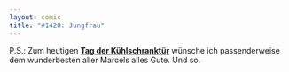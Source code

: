 ```yaml
---
layout: comic
title: "#1420: Jungfrau"
---
```


P.S.: Zum heutigen <a href="http://www.fonflatter.de/kalender"><strong>Tag der Kühlschranktür</strong></a> wünsche ich passenderweise dem wunderbesten aller Marcels alles Gute. Und so.
